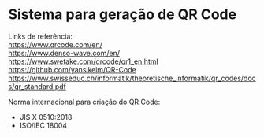 # Sistema para geração de QR Code

Links de referência:
<br>https://www.qrcode.com/en/
<br>https://www.denso-wave.com/en/
<br>https://www.swetake.com/qrcode/qr1_en.html
<br>https://github.com/yansikeim/QR-Code
<br>https://www.swisseduc.ch/informatik/theoretische_informatik/qr_codes/docs/qr_standard.pdf

Norma internacional para criação do QR Code:
* JIS X 0510:2018
* ISO/IEC 18004

